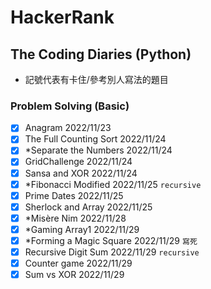 # HackerRank
## The Coding Diaries (Python)

* 記號代表有卡住/參考別人寫法的題目
  
### Problem Solving (Basic)

- [X] Anagram 2022/11/23 
- [X] The Full Counting Sort 2022/11/24
- [X] *Separate the Numbers 2022/11/24
- [X] GridChallenge 2022/11/24
- [X] Sansa and XOR 2022/11/24
- [X] *Fibonacci Modified 2022/11/25 `recursive`
- [X] Prime Dates 2022/11/25
- [X] Sherlock and Array 2022/11/25
- [X] *Misère Nim 2022/11/28
- [X] *Gaming Array1 2022/11/29 
- [X] *Forming a Magic Square 2022/11/29 `寫死`
- [X] Recursive Digit Sum 2022/11/29 `recursive`
- [X] Counter game 2022/11/29
- [X] Sum vs XOR 2022/11/29

